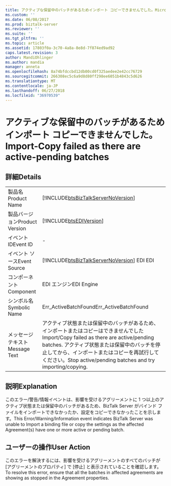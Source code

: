 ```yaml
---
title: アクティブな保留中のバッチがあるためインポート コピーできませんでした。Microsoft Docs
ms.custom: ''
ms.date: 06/08/2017
ms.prod: biztalk-server
ms.reviewer: ''
ms.suite: ''
ms.tgt_pltfrm: ''
ms.topic: article
ms.assetid: 17803f0a-3c70-4a8a-8e8d-7f874ed9ad92
caps.latest.revision: 3
author: MandiOhlinger
ms.author: mandia
manager: anneta
ms.openlocfilehash: 8a74bfdccbd12db00cd0f325aedee2e42cc76729
ms.sourcegitcommit: 266308ec5c6a9d8d80ff298ee6051b4843c5d626
ms.translationtype: MT
ms.contentlocale: ja-JP
ms.lasthandoff: 06/27/2018
ms.locfileid: "36970539"
---
```

# <a name="import-copy-failed-as-there-are-active-pending-batches"></a><span data-ttu-id="17a99-102">アクティブな保留中のバッチがあるためインポート コピーできませんでした。</span><span class="sxs-lookup"><span data-stu-id="17a99-102">Import-Copy failed as there are active-pending batches</span></span>
## <a name="details"></a><span data-ttu-id="17a99-103">詳細</span><span class="sxs-lookup"><span data-stu-id="17a99-103">Details</span></span>  
  
|                 |                                                                                                                |
|-----------------|----------------------------------------------------------------------------------------------------------------|
|  <span data-ttu-id="17a99-104">製品名</span><span class="sxs-lookup"><span data-stu-id="17a99-104">Product Name</span></span>   |               [!INCLUDE[btsBizTalkServerNoVersion](../includes/btsbiztalkservernoversion-md.md)]               |
| <span data-ttu-id="17a99-105">製品バージョン</span><span class="sxs-lookup"><span data-stu-id="17a99-105">Product Version</span></span> |                           [!INCLUDE[btsEDIVersion](../includes/btsediversion-md.md)]                           |
|    <span data-ttu-id="17a99-106">イベント ID</span><span class="sxs-lookup"><span data-stu-id="17a99-106">Event ID</span></span>     |                                                       -                                                        |
|  <span data-ttu-id="17a99-107">イベント ソース</span><span class="sxs-lookup"><span data-stu-id="17a99-107">Event Source</span></span>   |             [!INCLUDE[btsBizTalkServerNoVersion](../includes/btsbiztalkservernoversion-md.md)]<span data-ttu-id="17a99-108"> EDI</span><span class="sxs-lookup"><span data-stu-id="17a99-108"> EDI</span></span>             |
|    <span data-ttu-id="17a99-109">コンポーネント</span><span class="sxs-lookup"><span data-stu-id="17a99-109">Component</span></span>    |                                                   <span data-ttu-id="17a99-110">EDI エンジン</span><span class="sxs-lookup"><span data-stu-id="17a99-110">EDI Engine</span></span>                                                   |
|  <span data-ttu-id="17a99-111">シンボル名</span><span class="sxs-lookup"><span data-stu-id="17a99-111">Symbolic Name</span></span>  |                                              <span data-ttu-id="17a99-112">Err_ActiveBatchFound</span><span class="sxs-lookup"><span data-stu-id="17a99-112">Err_ActiveBatchFound</span></span>                                              |
|  <span data-ttu-id="17a99-113">メッセージ テキスト</span><span class="sxs-lookup"><span data-stu-id="17a99-113">Message Text</span></span>   | <span data-ttu-id="17a99-114">アクティブ状態または保留中のバッチがあるため、インポートまたはコピーはできませんでした</span><span class="sxs-lookup"><span data-stu-id="17a99-114">Import/Copy failed as there are active/pending batches.</span></span> <span data-ttu-id="17a99-115">アクティブ状態または保留中のバッチを停止してから、インポートまたはコピーを再試行してください。</span><span class="sxs-lookup"><span data-stu-id="17a99-115">Stop active/pending batches and try importing/copying.</span></span> |
  
## <a name="explanation"></a><span data-ttu-id="17a99-116">説明</span><span class="sxs-lookup"><span data-stu-id="17a99-116">Explanation</span></span>  
 <span data-ttu-id="17a99-117">このエラー/警告/情報イベントは、影響を受けるアグリーメントに 1 つ以上のアクティブ状態または保留中のバッチがあるため、BizTalk Server がバインド ファイルをインポートできなかったか、設定をコピーできなかったことを示します。</span><span class="sxs-lookup"><span data-stu-id="17a99-117">This Error/Warning/Information event indicates BizTalk Server was unable to Import a binding file or copy the settings as the affected Agreement(s) have one or more active or pending batch.</span></span>  
  
## <a name="user-action"></a><span data-ttu-id="17a99-118">ユーザーの操作</span><span class="sxs-lookup"><span data-stu-id="17a99-118">User Action</span></span>  
 <span data-ttu-id="17a99-119">このエラーを解決するには、影響を受けるアグリーメントのすべてのバッチが [アグリーメントのプロパティ] で [停止] と表示されていることを確認します。</span><span class="sxs-lookup"><span data-stu-id="17a99-119">To resolve this error, ensure that all the batches in affected agreements are showing as stopped in the Agreement properties.</span></span>
